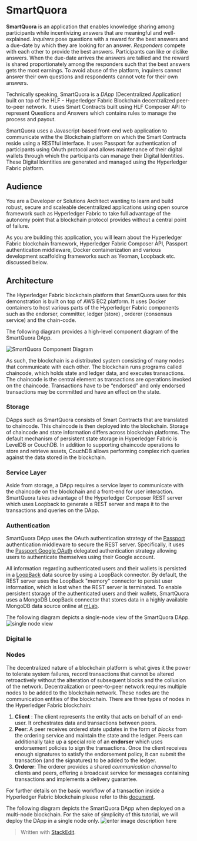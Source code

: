 # SmartQuora

**SmartQuora** is an application that enables knowledge sharing among participants while incentivizing answers that are meaningful and well-explained. *Inquirers* pose questions with a reward for the best answers and a due-date by which they are looking for an answer. *Responders* compete with each other to provide the best answers. Participants can like or dislike answers. When the due-date arrives the answers are tallied and the reward is shared proportionately among the responders such that the best answers gets the most earnings.  To avoid abuse of the platform, inquirers cannot answer their own questions and respondents cannot vote for their own answers.

Technically speaking, SmartQuora is a *DApp* (Decentralized Application) built on top of the HLF - Hyperledger Fabric Blockchain decentralized peer-to-peer network. It uses Smart Contracts built using HLF Composer API to represent Questions and Answers which contains rules to manage the process and payout. 

SmartQuora uses a Javascript-based front-end web application to communicate withe the Blockchain platform on which the Smart Contracts reside using a RESTful interface. It uses Passport for authentication of participants using OAuth protocol and allows maintenance of their digital wallets through which the participants can manage their Digital Identities. These Digital Identities are generated and managed using the Hyperledger Fabric platform.

## Audience
You are a Developer or Solutions Architect wanting to learn and build robust, secure and scaleable decentralized applications using open source framework such as Hyperledger Fabric to take full advantage of the autonomy point that a blockchain protocol provides without a central point of failure.

As you are building this application, you will learn about the Hyperledger Fabric blockchain framework, Hyperledger Fabric Composer API, Passport authentication middleware, Docker containerization and various development scaffolding frameworks such as Yeoman, Loopback etc. discussed below.

## Architecture
The Hyperledger Fabric blockchain platform that SmartQuora uses for this demonstration is built on top of AWS EC2 platform. It uses Docker containers to host various parts of the Hyperledger Fabric components such as the endorser, committer, ledger  (store) , orderer (consensus service) and the chain-code.

The following diagram provides a high-level component diagram of the SmartQuora DApp. 

![SmartQuora Component Diagram](https://github.com/skarlekar/smart-quora/blob/master/images/smartquora-components.png)

As such, the blockchain is a distributed system consisting of many nodes that communicate with each other. The blockchain runs programs called chaincode, which holds state and ledger data, and executes transactions. The chaincode is the central element as transactions are operations invoked on the chaincode. Transactions have to be “endorsed” and only endorsed transactions may be committed and have an effect on the state. 

### Storage
DApps such as SmartQuora consists of Smart Contracts that are translated to chaincode. This chaincode is then deployed into the blockchain. Storage of chaincode and state information differs across blockchain platforms. The default mechanism of persistent state storage in Hyperledger Fabric is LevelDB or CouchDB. In addition to supporting chaincode operations to store and retrieve assets, CouchDB allows performing complex rich queries against the data stored in the blockchain.

### Service Layer
Aside from storage, a DApp requires a service layer to communicate with the chaincode on the blockchain and a front-end for user interaction. SmartQuora takes advantage of the Hyperledger Composer REST server which uses Loopback to generate a REST server and maps it to the transactions and queries on the DApp.

### Authentication
SmartQuora DApp uses the OAuth authentication strategy of the [Passport](http://www.passportjs.org/) authentication middleware to secure the REST server. Specifically, it uses the [Passport Google OAuth](https://github.com/jaredhanson/passport-google-oauth#readme) delegated authentication strategy allowing users to authenticate themselves using their Google account.

All information regarding authenticated users and their wallets is persisted in a [LoopBack](http://loopback.io/) data source by using a LoopBack connector. By default, the REST server uses the LoopBack "memory" connector to persist user information, which is lost when the REST server is terminated. To enable persistent storage of the authenticated users and their wallets, SmartQuora uses a MongoDB LoopBack connector that stores data in a highly available MongoDB data source online at [mLab](https://mlab.com/). 

The following diagram depicts a single-node view of the SmartQuora DApp.
![single node view](https://github.com/skarlekar/smart-quora/blob/master/images/smartquora-arch-single-node-view.png)

### Digital Ie
### Nodes 
The decentralized nature of a blockchain platform is what gives it the power to tolerate system failures, record transactions that cannot be altered retroactively without the alteration of subsequent blocks and the collusion of the network. Decentralization or peer-to-peer network requires multiple nodes to be added to the blockchain network. These nodes are the communication entities of the blockchain. There are three types of nodes in the Hyperledger Fabric blockchain:

1.  **Client**  : The client represents the entity that acts on behalf of an end-user. It orchestrates data and transactions between peers.
2.  **Peer**: A peer receives ordered state updates in the form of _blocks_ from the ordering service and maintain the state and the ledger. Peers can additionally take up a special role of an  **endorser** which uses endorsement policies to sign the transactions. Once the client receives enough signatures to satisfy the endorsement policy, it can submit the transaction (and the signatures) to be added to the ledger.
3.  **Orderer**: The orderer provides a shared _communication channel_ to clients and peers, offering a broadcast service for messages containing transactions and implements a delivery guarantee.

For further details on the basic workflow of a transaction inside a Hyperledger Fabric blockchain please refer to this [document](http://hyperledger-fabric.readthedocs.io/en/release-1.1/arch-deep-dive.html#basic-workflow-of-transaction-endorsement).

The following diagram depicts the SmartQuora DApp when deployed on a multi-node blockchain. For the sake of simplicity of this tutorial, we will deploy the DApp in a single node only.
![enter image description here](https://github.com/skarlekar/smart-quora/blob/master/images/smartquora-arch-multi-node-view.png)


> Written with [StackEdit](https://stackedit.io/).
<!--stackedit_data:
eyJoaXN0b3J5IjpbMTg0OTcwMTU1NywyMTM5NTUwNTk0LDIwMD
g5Mzg5MjAsMTI4NjI1OTczMl19
-->